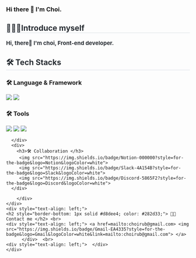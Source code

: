 ### Hi there 👋 I'm Choi.

<!--
**choiyz/choiyz** is a ✨ _special_ ✨ repository because its `README.md` (this file) appears on your GitHub profile.

Here are some ideas to get you started:

- 🔭 I’m currently working on ...
- 🌱 I’m currently learning ...
- 👯 I’m looking to collaborate on ...
- 🤔 I’m looking for help with ...
- 💬 Ask me about ...
- 📫 How to reach me: ...
- 😄 Pronouns: ...
- ⚡ Fun fact: ...
-->
<div style="text-align: left;"> 
    <h2 style="border-bottom: 1px solid #d8dee4; color: #282d33;"> 🙇🏻‍♀️Introduce myself </h2>  
    <div style="font-weight: 700; font-size: 15px; text-align: left; color: #282d33;"> Hi, there👋 I'm choi, Front-end developer. </div> 
</div>
    <div style="text-align: left;">
    <h2 style="border-bottom: 1px solid #d8dee4; color: #282d33;"> 🛠️ Tech Stacks </h2>
<!--     <div style="margin: ; text-align: left;" "text-align: left;"> -->
      <div>
        <h3>🛠️ Language & Framework </h3>
        <img src="https://img.shields.io/badge/React-61DAFB?style=for-the-badge&logo=React&logoColor=white">
        <img src="https://img.shields.io/badge/Javascript-F7DF1E?style=for-the-badge&logo=Javascript&logoColor=white">
<!--         <img src="https://img.shields.io/badge/Node.js-339933?style=for-the-badge&logo=Node.js&logoColor=white"> -->
<!--         <img src="https://img.shields.io/badge/Spring Boot-6DB33F?style=for-the-badge&logo=Spring Boot&logoColor=white"> -->
<!--         <img src="https://img.shields.io/badge/Python-3776AB?style=for-the-badge&logo=Python&logoColor=white"> -->
<!--         <img src="https://img.shields.io/badge/MySQL-4479A1?style=for-the-badge&logo=MySQL&logoColor=white" -->
<!--         <img src="https://img.shields.io/badge/C-A8B9CC?style=for-the-badge&logo=C&logoColor=white"> -->
      </div>
      <div>
        <h3>🛠️ Tools </h3>
          <img src="https://img.shields.io/badge/Figma-F24E1E?style=for-the-badge&logo=Figma&logoColor=white">
          <img src="https://img.shields.io/badge/Github-181717?style=for-the-badge&logo=Github&logoColor=white">
          <img src="https://img.shields.io/badge/Jenkins-D24939?style=for-the-badge&logo=Jenkins&logoColor=white">
          
          
      </div>
      <div>
        <h3>🛠️ Collaboration </h3>
         <img src="https://img.shields.io/badge/Notion-000000?style=for-the-badge&logo=Notion&logoColor=white">
         <img src="https://img.shields.io/badge/Slack-4A154B?style=for-the-badge&logo=Slack&logoColor=white">
         <img src="https://img.shields.io/badge/Discord-5865F2?style=for-the-badge&logo=Discord&logoColor=white">
      </div>
<!--       <div>
        <h3>💬 studying </h3>
        
      </div> -->
        
          
          
          
          
          
          
          
          
        </div>
    </div>
    <div style="text-align: left;">
    <h2 style="border-bottom: 1px solid #d8dee4; color: #282d33;"> 🧑‍💻 Contact me </h2> <br> 
    <div style="text-align: left;"> <a href=mailto:choirub@gmail.com> <img src="https://img.shields.io/badge/Gmail-EA4335?style=for-the-badge&logo=Gmail&logoColor=white&link=mailto:choirub@gmail.com"> </a>
          </div>  <br> 
    <div style="text-align: left;">  </div> 
    </div>
    
